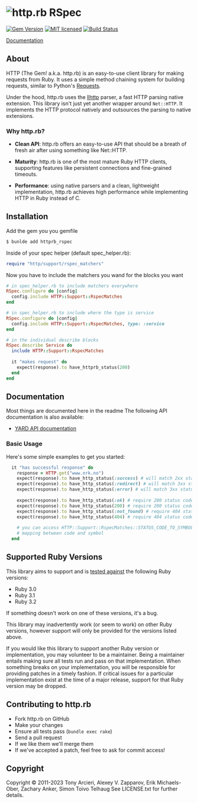 # ![http.rb RSpec](https://raw.github.com/httprb/http.rb/main/logo.png)

[![Gem Version][gem-image]][gem-link]
[![MIT licensed][license-image]][license-link]
[![Build Status][build-image]][build-link]

[Documentation]

## About

HTTP (The Gem! a.k.a. http.rb) is an easy-to-use client library for making requests
from Ruby. It uses a simple method chaining system for building requests, similar to
Python's [Requests].

Under the hood, http.rb uses the [llhttp] parser, a fast HTTP parsing native extension.
This library isn't just yet another wrapper around `Net::HTTP`. It implements the HTTP
protocol natively and outsources the parsing to native extensions.

### Why http.rb?

- **Clean API**: http.rb offers an easy-to-use API that should be a
   breath of fresh air after using something like Net::HTTP.

- **Maturity**: http.rb is one of the most mature Ruby HTTP clients, supporting
   features like persistent connections and fine-grained timeouts.

- **Performance**: using native parsers and a clean, lightweight implementation,
   http.rb achieves high performance while implementing HTTP in Ruby instead of C.


## Installation


Add the gem you you gemfile

```bash 
$ bunlde add httprb_rspec
```

Inside of your spec helper (default spec_helper.rb):

```ruby
require "http/support/rspec_matchers"
```

Now you have to include the matchers you wand for the blocks you want

```ruby
# in spec_helper.rb to include matchers everywhere
RSpec.configure do |config|
  config.include HTTP::Support::RspecMatches
end

# in spec_helper.rb to include where the type is service
RSpec.configure do |config|
  config.include HTTP::Support::RspecMatches, type: :service
end

# in the individual describe blocks
RSpec.describe Service do
  include HTTP::Support::RspecMatches
 
  it "makes request" do
    expect(response).to have_httprb_status(200)
  end
end
```

## Documentation

Most things are documented here in the readme
The following API documentation is also available:

- [YARD API documentation](https://www.rubydoc.info/github/httprb/httprb_rspec)

### Basic Usage

Here's some simple examples to get you started:

```ruby
  it "has successful response" do 
    response = HTTP.get("www.nrk.no")
    expect(response).to have_http_status(:success) # will match 2xx status code
    expect(response).to have_http_status(:redirect) # will match 3xx status code
    expect(response).to have_http_status(:error) # will match 3xx status code
    
    expect(response).to have_http_status(:ok) # require 200 status code
    expect(response).to have_http_status(200) # require 200 status code
    expect(response).to have_http_status(:not_found) # require 404 status code
    expect(response).to have_http_status(404) # require 404 status code
    
    # you can access HTTP::Support::RspecMatches::STATUS_CODE_TO_SYMBOL to see the full 
    # mapping between code and symbol
  end
```

## Supported Ruby Versions

This library aims to support and is [tested against][build-link]
the following Ruby  versions:

- Ruby 3.0
- Ruby 3.1
- Ruby 3.2

If something doesn't work on one of these versions, it's a bug.

This library may inadvertently work (or seem to work) on other Ruby versions,
however support will only be provided for the versions listed above.

If you would like this library to support another Ruby version or
implementation, you may volunteer to be a maintainer. Being a maintainer
entails making sure all tests run and pass on that implementation. When
something breaks on your implementation, you will be responsible for providing
patches in a timely fashion. If critical issues for a particular implementation
exist at the time of a major release, support for that Ruby version may be
dropped.


## Contributing to http.rb

- Fork http.rb on GitHub
- Make your changes
- Ensure all tests pass (`bundle exec rake`)
- Send a pull request
- If we like them we'll merge them
- If we've accepted a patch, feel free to ask for commit access!


## Copyright

Copyright © 2011-2023 Tony Arcieri, Alexey V. Zapparov, Erik Michaels-Ober, Zachary Anker, Simon Toivo Telhaug
See LICENSE.txt for further details.


[//]: # (badges)

[gem-image]: https://img.shields.io/gem/v/httprb_status?logo=ruby
[gem-link]: https://rubygems.org/gems/httprb_rspec
[license-image]: https://img.shields.io/badge/license-MIT-blue.svg
[license-link]: https://github.com/httprb/httprb_rspec/blob/main/LICENSE.txt
[build-image]: https://github.com/httprb/httprb_rspec/workflows/CI/badge.svg
[build-link]: https://github.com/httprb/httprb_rspec/actions/workflows/ci.yml

[//]: # (links)

[documentation]: https://github.com/httprb/httprb_rspec/wiki
[requests]: https://docs.python-requests.org/en/latest/
[llhttp]: https://llhttp.org/

